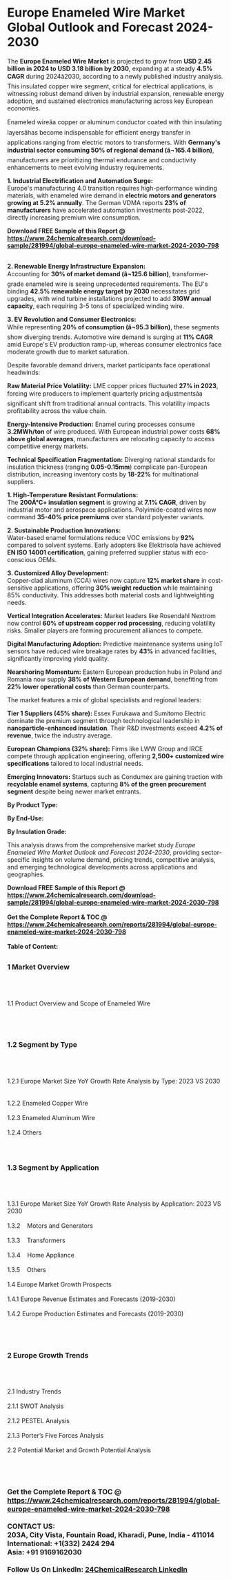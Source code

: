 <h1>Europe Enameled Wire Market Global Outlook and Forecast 2024-2030</h1><p>The <strong>Europe Enameled Wire Market</strong> is projected to grow from <strong>USD 2.45 billion in 2024 to USD 3.18 billion by 2030</strong>, expanding at a steady <strong>4.5% CAGR</strong> during 2024â2030, according to a newly published industry analysis. This insulated copper wire segment, critical for electrical applications, is witnessing robust demand driven by industrial expansion, renewable energy adoption, and sustained electronics manufacturing across key European economies.</p><p>Enameled wireâa copper or aluminum conductor coated with thin insulating layersâhas become indispensable for efficient energy transfer in applications ranging from electric motors to transformers. With <strong>Germany's industrial sector consuming 50% of regional demand (â¬165.4 billion)</strong>, manufacturers are prioritizing thermal endurance and conductivity enhancements to meet evolving industry requirements.</p><p><strong>1. Industrial Electrification and Automation Surge:</strong><br>
Europe's manufacturing 4.0 transition requires high-performance winding materials, with enameled wire demand in <strong>electric motors and generators growing at 5.2% annually</strong>. The German VDMA reports <strong>23% of manufacturers</strong> have accelerated automation investments post-2022, directly increasing premium wire consumption.</p><div><b>Download FREE Sample of this Report @ 
            <a href="https://www.24chemicalresearch.com/download-sample/281994/global-europe-enameled-wire-market-2024-2030-798">
            https://www.24chemicalresearch.com/download-sample/281994/global-europe-enameled-wire-market-2024-2030-798</a></b></div><br><p><strong>2. Renewable Energy Infrastructure Expansion:</strong><br>
Accounting for <strong>30% of market demand (â¬125.6 billion)</strong>, transformer-grade enameled wire is seeing unprecedented requirements. The EU's binding <strong>42.5% renewable energy target by 2030</strong> necessitates grid upgrades, with wind turbine installations projected to add <strong>31GW annual capacity</strong>, each requiring 3-5 tons of specialized winding wire.</p><p><strong>3. EV Revolution and Consumer Electronics:</strong><br>
While representing <strong>20% of consumption (â¬95.3 billion)</strong>, these segments show diverging trends. Automotive wire demand is surging at <strong>11% CAGR</strong> amid Europe's EV production ramp-up, whereas consumer electronics face moderate growth due to market saturation.</p><p>Despite favorable demand drivers, market participants face operational headwinds:</p><p><strong>Raw Material Price Volatility:</strong> LME copper prices fluctuated <strong>27% in 2023</strong>, forcing wire producers to implement quarterly pricing adjustmentsâa significant shift from traditional annual contracts. This volatility impacts profitability across the value chain.</p><p><strong>Energy-Intensive Production:</strong> Enamel curing processes consume <strong>3.2MWh/ton</strong> of wire produced. With European industrial power costs <strong>68% above global averages</strong>, manufacturers are relocating capacity to access competitive energy markets.</p><p><strong>Technical Specification Fragmentation:</strong> Diverging national standards for insulation thickness (ranging <strong>0.05-0.15mm</strong>) complicate pan-European distribution, increasing inventory costs by <strong>18-22%</strong> for multinational suppliers.</p><p><strong>1. High-Temperature Resistant Formulations:</strong><br>
The <strong>200Â°C+ insulation segment</strong> is growing at <strong>7.1% CAGR</strong>, driven by industrial motor and aerospace applications. Polyimide-coated wires now command <strong>35-40% price premiums</strong> over standard polyester variants.</p><p><strong>2. Sustainable Production Innovations:</strong><br>
Water-based enamel formulations reduce VOC emissions by <strong>92%</strong> compared to solvent systems. Early adopters like Elektrisola have achieved <strong>EN ISO 14001 certification</strong>, gaining preferred supplier status with eco-conscious OEMs.</p><p><strong>3. Customized Alloy Development:</strong><br>
Copper-clad aluminum (CCA) wires now capture <strong>12% market share</strong> in cost-sensitive applications, offering <strong>30% weight reduction</strong> while maintaining 85% conductivity. This addresses both material costs and lightweighting needs.</p><p><strong>Vertical Integration Accelerates:</strong> Market leaders like Rosendahl Nextrom now control <strong>60% of upstream copper rod processing</strong>, reducing volatility risks. Smaller players are forming procurement alliances to compete.</p><p><strong>Digital Manufacturing Adoption:</strong> Predictive maintenance systems using IoT sensors have reduced wire breakage rates by <strong>43%</strong> in advanced facilities, significantly improving yield quality.</p><p><strong>Nearshoring Momentum:</strong> Eastern European production hubs in Poland and Romania now supply <strong>38% of Western European demand</strong>, benefiting from <strong>22% lower operational costs</strong> than German counterparts.</p><p>The market features a mix of global specialists and regional leaders:</p><p><strong>Tier 1 Suppliers (45% share):</strong> Essex Furukawa and Sumitomo Electric dominate the premium segment through technological leadership in <strong>nanoparticle-enhanced insulation</strong>. Their R&amp;D investments exceed <strong>4.2% of revenue</strong>, twice the industry average.</p><p><strong>European Champions (32% share):</strong> Firms like LWW Group and IRCE compete through application engineering, offering <strong>2,500+ customized wire specifications</strong> tailored to local industrial needs.</p><p><strong>Emerging Innovators:</strong> Startups such as Condumex are gaining traction with <strong>recyclable enamel systems</strong>, capturing <strong>8% of the green procurement segment</strong> despite being newer market entrants.</p><p><strong>By Product Type:</strong></p><p><strong>By End-Use:</strong></p><p><strong>By Insulation Grade:</strong></p><p>This analysis draws from the comprehensive market study <em>Europe Enameled Wire Market Outlook and Forecast 2024-2030</em>, providing sector-specific insights on volume demand, pricing trends, competitive analysis, and emerging technological developments across applications and geographies.</p><div><b>Download FREE Sample of this Report @ 
            <a href="https://www.24chemicalresearch.com/download-sample/281994/global-europe-enameled-wire-market-2024-2030-798">
            https://www.24chemicalresearch.com/download-sample/281994/global-europe-enameled-wire-market-2024-2030-798</a></b></div><br><div><b>Get the Complete Report & TOC @ 
            <a href="https://www.24chemicalresearch.com/reports/281994/global-europe-enameled-wire-market-2024-2030-798">
            https://www.24chemicalresearch.com/reports/281994/global-europe-enameled-wire-market-2024-2030-798</a></b></div><br>
            <b>Table of Content:</b><p><h2><span style="font-size:16px"><strong>1 Market Overview&nbsp;&nbsp; &nbsp;</strong></span></h2><br />
<br />
<p>1.1 Product Overview and Scope of Enameled Wire&nbsp;</p><br />
<br />
<h2><strong><span style="font-size:16px">1.2 Segment by Type&nbsp;&nbsp; &nbsp;</span></strong></h2><br />
<br />
<p>1.2.1 Europe Market Size YoY Growth Rate Analysis by Type: 2023 VS 2030&nbsp;&nbsp; &nbsp;<br /><br />
1.2.2 Enameled Copper Wire&nbsp;&nbsp; &nbsp;<br /><br />
1.2.3 Enameled Aluminum Wire<br /><br />
1.2.4 Others<br /><br />
<br />
<h2><span style="font-size:16px"><strong>1.3 Segment by Application&nbsp;&nbsp;</strong></span></h2><br />
<br />
<p>1.3.1 Europe Market Size YoY Growth Rate Analysis by Application: 2023 VS 2030&nbsp;&nbsp; &nbsp;<br /><br />
1.3.2&nbsp;&nbsp; &nbsp;Motors and Generators<br /><br />
1.3.3&nbsp;&nbsp; &nbsp;Transformers<br /><br />
1.3.4&nbsp;&nbsp; &nbsp;Home Appliance<br /><br />
1.3.5&nbsp;&nbsp; &nbsp;Others<br /><br />
1.4 Europe Market Growth Prospects&nbsp;&nbsp; &nbsp;<br /><br />
1.4.1 Europe Revenue Estimates and Forecasts (2019-2030)&nbsp;&nbsp; &nbsp;<br /><br />
1.4.2 Europe Production Estimates and Forecasts (2019-2030)&nbsp;&nbsp;</p><br />
<br />
<h2><span style="font-size:16px"><strong>2 Europe Growth Trends&nbsp;&nbsp; &nbsp;</strong></span></h2><br />
<br />
<p>2.1 Industry Trends&nbsp;&nbsp; &nbsp;<br /><br />
2.1.1 SWOT Analysis&nbsp;&nbsp; &nbsp;<br /><br />
2.1.2 PESTEL Analysis&nbsp;&nbsp; &nbsp;<br /><br />
2.1.3 Porter&rsquo;s Five Forces Analysis&nbsp;&nbsp; &nbsp;<br /><br />
2.2 Potential Market and Growth Potential Analysis&nbsp;&nbsp; &nbsp;</p><br />
<br />
<h2><span style="font-size:16px"><str</p><div><b>Get the Complete Report & TOC @ 
            <a href="https://www.24chemicalresearch.com/reports/281994/global-europe-enameled-wire-market-2024-2030-798">
            https://www.24chemicalresearch.com/reports/281994/global-europe-enameled-wire-market-2024-2030-798</a></b></div><br><b>CONTACT US:</b><br>
            203A, City Vista, Fountain Road, Kharadi, Pune, India - 411014<br>
            International: +1(332) 2424 294<br>
            Asia: +91 9169162030 <br><br>
            Follow Us On LinkedIn: <a href="https://www.linkedin.com/company/24chemicalresearch/">24ChemicalResearch LinkedIn</a>